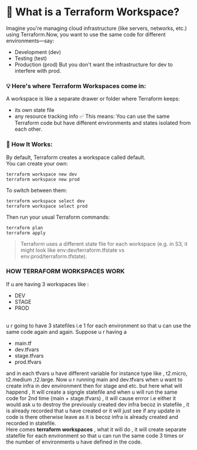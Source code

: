 # 🧠 What is a Terraform Workspace?
Imagine you're managing cloud infrastructure (like servers, networks, etc.) using Terraform.Now, you want to use the same code for different environments—say:
- Development (dev)
- Testing (test)
- Production (prod)
But you don't want the infrastructure for dev to interfere with prod.

### 💡 Here's where Terraform Workspaces come in:
A workspace is like a separate drawer or folder where Terraform keeps:
- its own state file
- any resource tracking info
✅ This means: You can use the same Terraform code but have different environments and states isolated from each other.


### 🧰 How It Works:  
By default, Terraform creates a workspace called default.  
You can create your own:  
```
terraform workspace new dev
terraform workspace new prod
```
To switch between them:  
```
terraform workspace select dev
terraform workspace select prod
```

Then run your usual Terraform commands:  
```
terraform plan
terraform apply
```
> Terraform uses a different state file for each workspace (e.g. in S3, it might look like env:dev/terraform.tfstate vs env:prod/terraform.tfstate).


### HOW TERRAFORM WORKSPACES WORK

If u are having 3 workspaces like :
- DEV
- STAGE
- PROD
 <br>
u r going to have 3 statefiles i.e 1 for each environment so that u can use the same code again and again. Suppose u r having a


- main.tf
- dev.tfvars
- stage.tfvars
- prod.tfvars
  

and in each tfvars u have different variable for instance type like , t2.micro, t2.medium ,t2.large. Now u r running main and dev.tfvars when u want to create infra in dev environment then for stage and etc. but here what will happend , It will create a signgle statefile and when u will run the same code for 2nd time (main + stage.tfvars) , it will cause errror i.e either it would ask u to destroy the previously created dev infra becoz in statefile , it is already recorded that u have created or it will just see if any update in code is there otherwise leave as it is becoz infra is already created and recorded in statefile.  
Here comes **terraform workspaces** , what it will do , it will create separate statefile for each environment so that  u can run the same code 3 times or the number of environments u have defined in the code.


